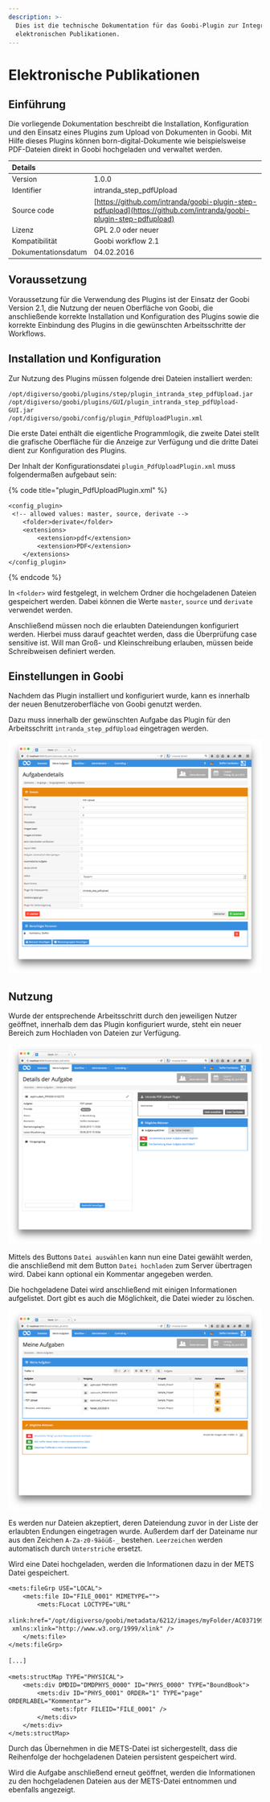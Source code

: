 ```yaml
---
description: >-
  Dies ist die technische Dokumentation für das Goobi-Plugin zur Integration von
  elektronischen Publikationen.
---
```


# Elektronische Publikationen

## Einführung

Die vorliegende Dokumentation beschreibt die Installation, Konfiguration und den Einsatz eines Plugins zum Upload von Dokumenten in Goobi. Mit Hilfe dieses Plugins können born-digital-Dokumente wie beispielsweise PDF-Dateien direkt in Goobi hochgeladen und verwaltet werden.

| Details |  |
| :--- | :--- |
| Version | 1.0.0 |
| Identifier | intranda\_step\_pdfUpload |
| Source code | [https://github.com/intranda/goobi-plugin-step-pdfupload](https://github.com/intranda/goobi-plugin-step-pdfupload) |
| Lizenz | GPL 2.0 oder neuer |
| Kompatibilität | Goobi workflow 2.1 |
| Dokumentationsdatum | 04.02.2016 |

## Voraussetzung

Voraussetzung für die Verwendung des Plugins ist der Einsatz der Goobi Version 2.1, die Nutzung der neuen Oberfläche von Goobi, die anschließende korrekte Installation und Konfiguration des Plugins sowie die korrekte Einbindung des Plugins in die gewünschten Arbeitsschritte der Workflows.

## Installation und Konfiguration

Zur Nutzung des Plugins müssen folgende drei Dateien installiert werden:

```text
/opt/digiverso/goobi/plugins/step/plugin_intranda_step_pdfUpload.jar
/opt/digiverso/goobi/plugins/GUI/plugin_intranda_step_pdfUpload-GUI.jar
/opt/digiverso/goobi/config/plugin_PdfUploadPlugin.xml
```

Die erste Datei enthält die eigentliche Programmlogik, die zweite Datei stellt die grafische Oberfläche für die Anzeige zur Verfügung und die dritte Datei dient zur Konfiguration des Plugins.

Der Inhalt der Konfigurationsdatei `plugin_PdfUploadPlugin.xml` muss folgendermaßen aufgebaut sein:

{% code title="plugin\_PdfUploadPlugin.xml" %}
```markup
<config_plugin>
 <!-- allowed values: master, source, derivate -->
    <folder>derivate</folder>
    <extensions>
        <extension>pdf</extension>
        <extension>PDF</extension>
    </extensions>
</config_plugin>
```
{% endcode %}

In `<folder>` wird festgelegt, in welchem Ordner die hochgeladenen Dateien gespeichert werden. Dabei können die Werte  `master`, `source` und `derivate` verwendet werden.

Anschließend müssen noch die erlaubten Dateiendungen konfiguriert werden. Hierbei muss darauf geachtet werden, dass die Überprüfung case sensitive ist. Will man Groß- und Kleinschreibung erlauben, müssen beide Schreibweisen definiert werden.

## Einstellungen in Goobi

Nachdem das Plugin installiert und konfiguriert wurde, kann es innerhalb der neuen Benutzeroberfläche von Goobi genutzt werden.

Dazu muss innerhalb der gewünschten Aufgabe das Plugin für den Arbeitsschritt `intranda_step_pdfUpload` eingetragen werden.

![Abbildung 1: Task-Details](../.gitbook/assets/intranda_step_pdfupload_01.png)

## Nutzung

Wurde der entsprechende Arbeitsschritt durch den jeweiligen Nutzer geöffnet, innerhalb dem das Plugin konfiguriert wurde, steht ein neuer Bereich zum Hochladen von Dateien zur Verfügung.

![Abbildung 2: Upload-Plugin](../.gitbook/assets/intranda_step_pdfupload_02.png)

Mittels des Buttons `Datei auswählen` kann nun eine Datei gewählt werden, die anschließend mit dem Button `Datei hochladen` zum Server übertragen wird. Dabei kann optional ein Kommentar angegeben werden.

Die hochgeladene Datei wird anschließend mit einigen Informationen aufgelistet. Dort gibt es auch die Möglichkeit, die Datei wieder zu löschen.

![Abbildung 3: Hochgeladene Dateien](../.gitbook/assets/intranda_step_pdfupload_03.png)

Es werden nur Dateien akzeptiert, deren Dateiendung zuvor in der Liste der erlaubten Endungen eingetragen wurde. Außerdem darf der Dateiname nur aus den Zeichen `A-Za-z0-9äöüß-_` bestehen. `Leerzeichen` werden automatisch durch `Unterstriche` ersetzt.

Wird eine Datei hochgeladen, werden die Informationen dazu in der METS Datei gespeichert.

```markup
<mets:fileGrp USE="LOCAL">
    <mets:file ID="FILE_0001" MIMETYPE="">
        <mets:FLocat LOCTYPE="URL"
 xlink:href="/opt/digiverso/goobi/metadata/6212/images/myFolder/AC03719978.pdf"
 xmlns:xlink="http://www.w3.org/1999/xlink" />
    </mets:file>
</mets:fileGrp>

[...]

<mets:structMap TYPE="PHYSICAL">
    <mets:div DMDID="DMDPHYS_0000" ID="PHYS_0000" TYPE="BoundBook">
        <mets:div ID="PHYS_0001" ORDER="1" TYPE="page" ORDERLABEL="Kommentar">
            <mets:fptr FILEID="FILE_0001" />
        </mets:div>
    </mets:div>
</mets:structMap>
```

Durch das Übernehmen in die METS-Datei ist sichergestellt, dass die Reihenfolge der hochgeladenen Dateien persistent gespeichert wird.

Wird die Aufgabe anschließend erneut geöffnet, werden die Informationen zu den hochgeladenen Dateien aus der METS-Datei entnommen und ebenfalls angezeigt.
